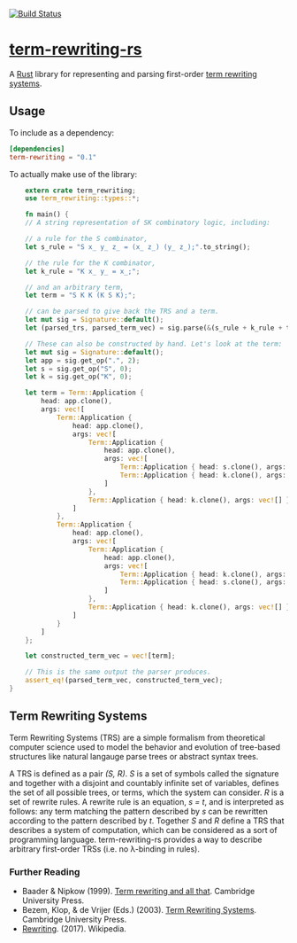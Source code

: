 [![Build
Status](https://travis-ci.org/joshrule/term-rewriting-rs.svg?branch=master)](https://travis-ci.org/joshrule/term-rewriting-rs)

# [term-rewriting-rs][0]

A [Rust][1] library for representing and parsing first-order [term rewriting systems][2].

## Usage

To include as a dependency:

```toml
[dependencies]
term-rewriting = "0.1"
```

To actually make use of the library:

```rust
    extern crate term_rewriting;
    use term_rewriting::types::*;

    fn main() {
    // A string representation of SK combinatory logic, including:

    // a rule for the S combinator,
    let s_rule = "S x_ y_ z_ = (x_ z_) (y_ z_);".to_string();

    // the rule for the K combinator,
    let k_rule = "K x_ y_ = x_;";

    // and an arbitrary term,
    let term = "S K K (K S K);";

    // can be parsed to give back the TRS and a term.
    let mut sig = Signature::default();
    let (parsed_trs, parsed_term_vec) = sig.parse(&(s_rule + k_rule + term)).expect("successful parse");

    // These can also be constructed by hand. Let's look at the term:
    let mut sig = Signature::default();
    let app = sig.get_op(".", 2);
    let s = sig.get_op("S", 0);
    let k = sig.get_op("K", 0);

    let term = Term::Application {
        head: app.clone(),
        args: vec![
            Term::Application {
                head: app.clone(),
                args: vec![
                    Term::Application {
                        head: app.clone(),
                        args: vec![
                            Term::Application { head: s.clone(), args: vec![] },
                            Term::Application { head: k.clone(), args: vec![] },
                        ]
                    },
                    Term::Application { head: k.clone(), args: vec![] }
                ]
            },
            Term::Application {
                head: app.clone(),
                args: vec![
                    Term::Application {
                        head: app.clone(),
                        args: vec![
                            Term::Application { head: k.clone(), args: vec![] },
                            Term::Application { head: s.clone(), args: vec![] },
                        ]
                    },
                    Term::Application { head: k.clone(), args: vec![] }
                ]
            }
        ]
    };

    let constructed_term_vec = vec![term];

    // This is the same output the parser produces.
    assert_eq!(parsed_term_vec, constructed_term_vec);
}
```

## Term Rewriting Systems

Term Rewriting Systems (TRS) are a simple formalism from theoretical computer science used to model the behavior and evolution of tree-based structures like natural langauge parse trees or abstract syntax trees.

A TRS is defined as a pair _(S, R)_. _S_ is a set of symbols called the signature and together with a disjoint and countably infinite set of variables, defines the set of all possible trees, or terms, which the system can consider. _R_ is a set of rewrite rules. A rewrite rule is an equation, _s = t_, and is interpreted as follows: any term matching the pattern described by _s_ can be rewritten according to the pattern described by _t_. Together _S_ and _R_ define a TRS that describes a system of computation, which can be considered as a sort of programming language. term-rewriting-rs provides a way to describe arbitrary first-order TRSs (i.e. no λ-binding in rules).

### Further Reading

- Baader & Nipkow (1999). [Term rewriting and all that][ref.1]. Cambridge University Press.
- Bezem, Klop, & de Vrijer (Eds.) (2003). [Term Rewriting Systems][ref.2]. Cambridge University Press.
- [Rewriting][ref.3]. (2017). Wikipedia.

[0]: https://github.com/joshrule/term-rewriting-rs
     "term-rewriting-rs"
[1]: https://www.rust-lang.org
     "The Rust Programming Language"
[2]: https://en.wikipedia.org/wiki/Rewriting#Term_rewriting_systems
     "Wikipedia - Term Rewriting Systems"
[ref.1]: http://www.cambridge.org/us/academic/subjects/computer-science/programming-languages-and-applied-logic/term-rewriting-and-all
     "Term Rewriting and All That"
[ref.2]: http://www.cambridge.org/us/academic/subjects/computer-science/programming-languages-and-applied-logic/term-rewriting-systems
     "Term Rewriting Systems"
[ref.3]: https://en.wikipedia.org/wiki/Rewriting
     "Wikipedia - Rewriting"
